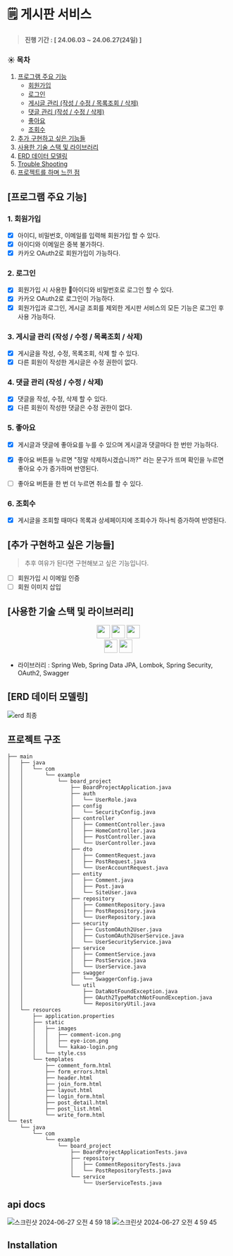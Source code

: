 # 🗒️ 게시판 서비스

> **진행 기간 : [ 24.06.03 ~ 24.06.27(24일) ]**

### ☀️ 목차

1. [프로그램 주요 기능](#프로그램-주요-기능)
    + [회원가입](#1-회원가입)
    + [로그인](#2-로그인)
    + [게시글 관리 (작성 / 수정 / 목록조회 / 삭제)](#3-게시글-관리-작성--수정--목록조회--삭제)
    + [댓글 관리 (작성 / 수정 / 삭제)](#4-댓글-관리-작성--수정--삭제)
    + [좋아요](#5-좋아요)
    + [조회수](#6-조회수)
2. [추가 구현하고 싶은 기능들](#추가-구현하고-싶은-기능들)
3. [사용한 기술 스택 및 라이브러리](#사용한-기술-스택-및-라이브러리)
4. [ERD 데이터 모델링](#erd-데이터-모델링)
5. [Trouble Shooting](#trouble-shooting)
6. [프로젝트를 하며 느낀 점](#프로젝트를-하며-느낀-점)

## [프로그램 주요 기능]

### 1. 회원가입

- [x] 아이디, 비밀번호, 이메일를 입력해 회원가입 할 수 있다.
- [x] 아이디와 이메일은 중복 불가하다.
- [x] 카카오 OAuth2로 회원가입이 가능하다. 

### 2. 로그인

- [x] 회원가입 시 사용한 아이디와 비밀번호로 로그인 할 수 있다.
- [x] 카카오 OAuth2로 로그인이 가능하다. 
- [x] 회원가입과 로그인, 게시글 조회를 제외한 게시판 서비스의 모든 기능은 로그인 후 사용 가능하다.

### 3. 게시글 관리 (작성 / 수정 / 목록조회 / 삭제)

- [x] 게시글을 작성, 수정, 목록조회, 삭제 할 수 있다.
- [x] 다른 회원이 작성한 게시글은 수정 권한이 없다.

### 4. 댓글 관리 (작성 / 수정 / 삭제)

- [x] 댓글을 작성, 수정, 삭제 할 수 있다.
- [x] 다른 회원이 작성한 댓글은 수정 권한이 없다.

### 5. 좋아요

- [x] 게시글과 댓글에 좋아요를 누를 수 있으며 게시글과 댓글마다 한 번만 가능하다.
- [x] 좋아요 버튼을 누르면 "정말 삭제하시겠습니까?" 라는 문구가 뜨며 확인을 누르면 좋아요 수가 증가하며 반영된다.
- [ ] 좋아요 버튼을 한 번 더 누르면 취소를 할 수 있다.
      

### 6. 조회수

- [x] 게시글을 조회할 때마다 목록과 상세페이지에 조회수가 하나씩 증가하여 반영된다.


## [추가 구현하고 싶은 기능들]

> 추후 여유가 된다면 구현해보고 싶은 기능입니다.

- [ ] 회원가입 시 이메일 인증
- [ ] 회원 이미지 삽입

## [사용한 기술 스택 및 라이브러리]

<div align=center> 

<img height="30" src="https://img.shields.io/badge/Spring-6DB33F?style=flat-square&logo=Spring&logoColor=white"/>
<img height="30" src="https://img.shields.io/badge/Java-007396?style=flat-square&logo=java&logoColor=white"/>
<img height="30" src="https://img.shields.io/badge/MySql-4479A1?style=flat-square&logo=mysql&logoColor=white"/>
<br/>
<img height="30" src="https://img.shields.io/badge/Git-F05032?style=flat-square&logo=git&logoColor=white"/>
<img height="30" src="https://img.shields.io/badge/GitHub-black?style=flat-square&logo=GitHub&logoColor=white"/>

</div>

- 라이브러리 : Spring Web, Spring Data JPA, Lombok, Spring Security, OAuth2, Swagger

## [ERD 데이터 모델링]

![erd 최종](https://github.com/jekyeongkim/board-project/assets/130130973/e707fc74-05f9-4e7c-a764-b9036ca4c5e1)

## 프로젝트 구조

```
├── main
│   ├── java
│   │   └── com
│   │       └── example
│   │           └── board_project
│   │               ├── BoardProjectApplication.java
│   │               ├── auth
│   │               │   └── UserRole.java
│   │               ├── config
│   │               │   └── SecurityConfig.java
│   │               ├── controller
│   │               │   ├── CommentController.java
│   │               │   ├── HomeController.java
│   │               │   ├── PostController.java
│   │               │   └── UserController.java
│   │               ├── dto
│   │               │   ├── CommentRequest.java
│   │               │   ├── PostRequest.java
│   │               │   └── UserAccountRequest.java
│   │               ├── entity
│   │               │   ├── Comment.java
│   │               │   ├── Post.java
│   │               │   └── SiteUser.java
│   │               ├── repository
│   │               │   ├── CommentRepository.java
│   │               │   ├── PostRepository.java
│   │               │   └── UserRepository.java
│   │               ├── security
│   │               │   ├── CustomOAuth2User.java
│   │               │   ├── CustomOAuth2UserService.java
│   │               │   └── UserSecurityService.java
│   │               ├── service
│   │               │   ├── CommentService.java
│   │               │   ├── PostService.java
│   │               │   └── UserService.java
│   │               ├── swagger
│   │               │   └── SwaggerConfig.java
│   │               └── util
│   │                   ├── DataNotFoundException.java
│   │                   ├── OAuth2TypeMatchNotFoundException.java
│   │                   └── RepositoryUtil.java
│   └── resources
│       ├── application.properties
│       ├── static
│       │   ├── images
│       │   │   ├── comment-icon.png
│       │   │   ├── eye-icon.png
│       │   │   └── kakao-login.png
│       │   └── style.css
│       └── templates
│           ├── comment_form.html
│           ├── form_errors.html
│           ├── header.html
│           ├── join_form.html
│           ├── layout.html
│           ├── login_form.html
│           ├── post_detail.html
│           ├── post_list.html
│           └── write_form.html
└── test
    └── java
        └── com
            └── example
                └── board_project
                    ├── BoardProjectApplicationTests.java
                    ├── repository
                    │   ├── CommentRepositoryTests.java
                    │   └── PostRepositoryTests.java
                    └── service
                        └── UserServiceTests.java
```

## api docs

![스크린샷 2024-06-27 오전 4 59 18](https://github.com/jekyeongkim/board-project/assets/130130973/68ccf233-498b-4774-848e-059bc9151779)
![스크린샷 2024-06-27 오전 4 59 45](https://github.com/jekyeongkim/board-project/assets/130130973/e42d49d1-583d-413f-9170-f9c1390937cb)
## Installation
